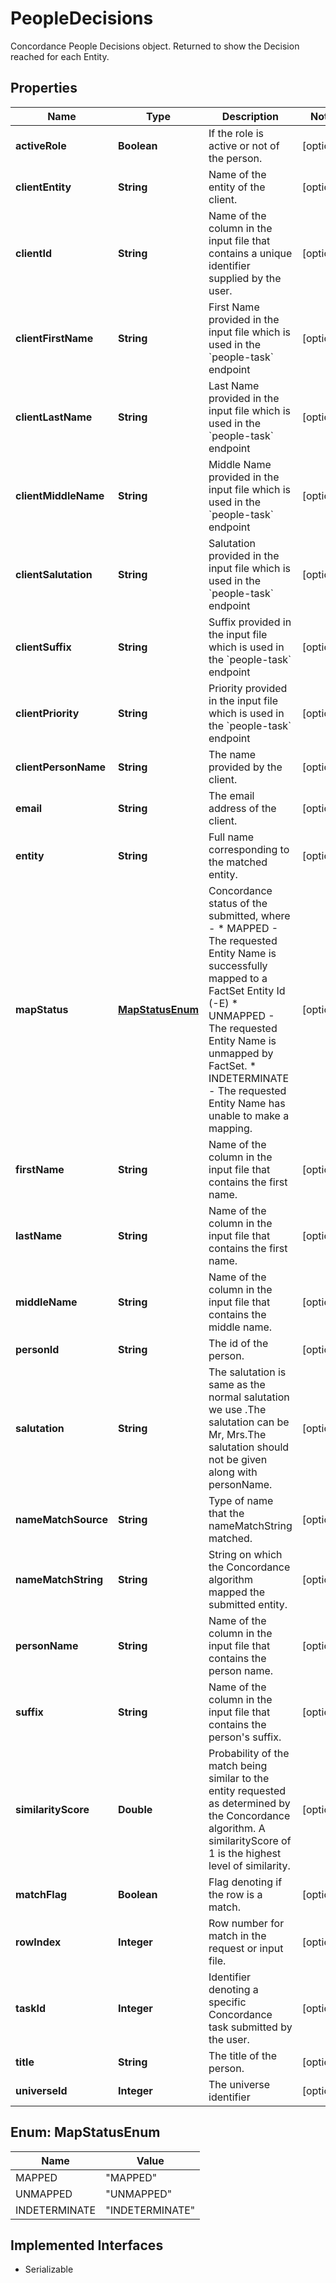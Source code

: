 

# PeopleDecisions

Concordance People Decisions object. Returned to show the Decision reached for each Entity. 

## Properties

Name | Type | Description | Notes
------------ | ------------- | ------------- | -------------
**activeRole** | **Boolean** | If the role is active or not of the person. |  [optional]
**clientEntity** | **String** | Name of the entity of the client.  |  [optional]
**clientId** | **String** | Name of the column in the input file that contains a unique identifier supplied by the user. |  [optional]
**clientFirstName** | **String** | First Name provided in the input file which is used in the &#x60;people-task&#x60; endpoint |  [optional]
**clientLastName** | **String** | Last Name provided in the input file which is used in the &#x60;people-task&#x60; endpoint |  [optional]
**clientMiddleName** | **String** | Middle Name provided in the input file which is used in the &#x60;people-task&#x60; endpoint |  [optional]
**clientSalutation** | **String** | Salutation provided in the input file which is used in the &#x60;people-task&#x60; endpoint |  [optional]
**clientSuffix** | **String** | Suffix provided in the input file which is used in the &#x60;people-task&#x60; endpoint |  [optional]
**clientPriority** | **String** | Priority provided in the input file which is used in the &#x60;people-task&#x60; endpoint |  [optional]
**clientPersonName** | **String** | The name provided by the client. |  [optional]
**email** | **String** | The email address of the client. |  [optional]
**entity** | **String** | Full name corresponding to the matched entity. |  [optional]
**mapStatus** | [**MapStatusEnum**](#MapStatusEnum) | Concordance status of the submitted, where -    * MAPPED - The requested Entity Name is successfully mapped to a FactSet Entity Id (-E)   * UNMAPPED - The requested Entity Name is unmapped by FactSet.   * INDETERMINATE - The requested Entity Name has unable to make a mapping.  |  [optional]
**firstName** | **String** | Name of the column in the input file that contains the first name. |  [optional]
**lastName** | **String** | Name of the column in the input file that contains the first name.  |  [optional]
**middleName** | **String** | Name of the column in the input file that contains the middle name.  |  [optional]
**personId** | **String** | The id of the person. |  [optional]
**salutation** | **String** | The salutation is same as the normal salutation we use .The salutation can be Mr, Mrs.The salutation should not be given along with personName.  |  [optional]
**nameMatchSource** | **String** | Type of name that the nameMatchString matched.  |  [optional]
**nameMatchString** | **String** | String on which the Concordance algorithm mapped the submitted entity. |  [optional]
**personName** | **String** | Name of the column in the input file that contains the person name.  |  [optional]
**suffix** | **String** | Name of the column in the input file that contains the person&#39;s suffix.  |  [optional]
**similarityScore** | **Double** | Probability of the match being similar to the entity requested as determined by the Concordance algorithm. A similarityScore of 1 is the highest level of similarity.  |  [optional]
**matchFlag** | **Boolean** | Flag denoting if the row is a match.  |  [optional]
**rowIndex** | **Integer** | Row number for match in the request or input file. |  [optional]
**taskId** | **Integer** | Identifier denoting a specific Concordance task submitted by the user. |  [optional]
**title** | **String** | The title of the person. |  [optional]
**universeId** | **Integer** | The universe identifier |  [optional]



## Enum: MapStatusEnum

Name | Value
---- | -----
MAPPED | &quot;MAPPED&quot;
UNMAPPED | &quot;UNMAPPED&quot;
INDETERMINATE | &quot;INDETERMINATE&quot;


## Implemented Interfaces

* Serializable



